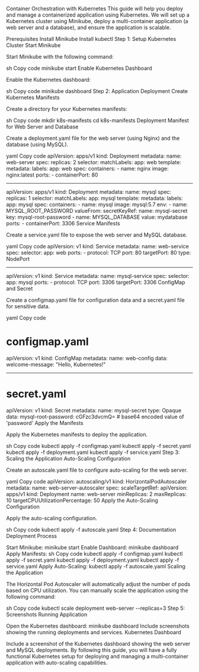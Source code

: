 Container Orchestration with Kubernetes
This guide will help you deploy and manage a containerized application using Kubernetes. We will set up a Kubernetes cluster using Minikube, deploy a multi-container application (a web server and a database), and ensure the application is scalable.

Prerequisites
Install Minikube
Install kubectl
Step 1: Setup Kubernetes Cluster
Start Minikube

Start Minikube with the following command:

sh
Copy code
minikube start
Enable Kubernetes Dashboard

Enable the Kubernetes dashboard:

sh
Copy code
minikube dashboard
Step 2: Application Deployment
Create Kubernetes Manifests

Create a directory for your Kubernetes manifests:

sh
Copy code
mkdir k8s-manifests
cd k8s-manifests
Deployment Manifest for Web Server and Database

Create a deployment.yaml file for the web server (using Nginx) and the database (using MySQL).

yaml
Copy code
apiVersion: apps/v1
kind: Deployment
metadata:
  name: web-server
spec:
  replicas: 2
  selector:
    matchLabels:
      app: web
  template:
    metadata:
      labels:
        app: web
    spec:
      containers:
      - name: nginx
        image: nginx:latest
        ports:
        - containerPort: 80

---
apiVersion: apps/v1
kind: Deployment
metadata:
  name: mysql
spec:
  replicas: 1
  selector:
    matchLabels:
      app: mysql
  template:
    metadata:
      labels:
        app: mysql
    spec:
      containers:
      - name: mysql
        image: mysql:5.7
        env:
        - name: MYSQL_ROOT_PASSWORD
          valueFrom:
            secretKeyRef:
              name: mysql-secret
              key: mysql-root-password
        - name: MYSQL_DATABASE
          value: mydatabase
        ports:
        - containerPort: 3306
Service Manifests

Create a service.yaml file to expose the web server and MySQL database.

yaml
Copy code
apiVersion: v1
kind: Service
metadata:
  name: web-service
spec:
  selector:
    app: web
  ports:
    - protocol: TCP
      port: 80
      targetPort: 80
  type: NodePort

---
apiVersion: v1
kind: Service
metadata:
  name: mysql-service
spec:
  selector:
    app: mysql
  ports:
    - protocol: TCP
      port: 3306
      targetPort: 3306
ConfigMap and Secret

Create a configmap.yaml file for configuration data and a secret.yaml file for sensitive data.

yaml
Copy code
# configmap.yaml
apiVersion: v1
kind: ConfigMap
metadata:
  name: web-config
data:
  welcome-message: "Hello, Kubernetes!"

---
# secret.yaml
apiVersion: v1
kind: Secret
metadata:
  name: mysql-secret
type: Opaque
data:
  mysql-root-password: cGFzc3dvcmQ=  # base64 encoded value of 'password'
Apply the Manifests

Apply the Kubernetes manifests to deploy the application.

sh
Copy code
kubectl apply -f configmap.yaml
kubectl apply -f secret.yaml
kubectl apply -f deployment.yaml
kubectl apply -f service.yaml
Step 3: Scaling the Application
Auto-Scaling Configuration

Create an autoscale.yaml file to configure auto-scaling for the web server.

yaml
Copy code
apiVersion: autoscaling/v1
kind: HorizontalPodAutoscaler
metadata:
  name: web-server-autoscaler
spec:
  scaleTargetRef:
    apiVersion: apps/v1
    kind: Deployment
    name: web-server
  minReplicas: 2
  maxReplicas: 10
  targetCPUUtilizationPercentage: 50
Apply the Auto-Scaling Configuration

Apply the auto-scaling configuration.

sh
Copy code
kubectl apply -f autoscale.yaml
Step 4: Documentation
Deployment Process

Start Minikube: minikube start
Enable Dashboard: minikube dashboard
Apply Manifests:
sh
Copy code
kubectl apply -f configmap.yaml
kubectl apply -f secret.yaml
kubectl apply -f deployment.yaml
kubectl apply -f service.yaml
Apply Auto-Scaling: kubectl apply -f autoscale.yaml
Scaling the Application

The Horizontal Pod Autoscaler will automatically adjust the number of pods based on CPU utilization. You can manually scale the application using the following command:

sh
Copy code
kubectl scale deployment web-server --replicas=3
Step 5: Screenshots
Running Application

Open the Kubernetes dashboard: minikube dashboard
Include screenshots showing the running deployments and services.
Kubernetes Dashboard

Include a screenshot of the Kubernetes dashboard showing the web server and MySQL deployments.
By following this guide, you will have a fully functional Kubernetes setup for deploying and managing a multi-container application with auto-scaling capabilities.